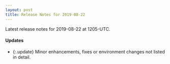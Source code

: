 ```yaml
---
layout: post
title: Release Notes for 2019-08-22
---
```


Latest release notes for 2019-08-22 at 1205-UTC.

<div class='updates' markdown='1'>

#### Updates

- {:.update} Minor enhancements, fixes or environment changes not listed in detail.

</div>


